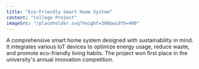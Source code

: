 ```yaml
---
title: "Eco-Friendly Smart Home System"
context: "College Project"
imageSrc: "/placeholder.svg?height=300&width=400"
---
```


A comprehensive smart home system designed with sustainability in mind. It integrates various IoT devices to optimize energy usage, reduce waste, and promote eco-friendly living habits. The project won first place in the university's annual innovation competition. 